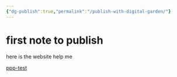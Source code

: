 ```yaml
---
{"dg-publish":true,"permalink":"/publish-with-digital-garden/"}
---
```


# first note to publish
here is the website help me

[ppp-test](https://github.com/xiangyan66/ppp-test)
